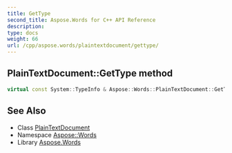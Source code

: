 ```yaml
---
title: GetType
second_title: Aspose.Words for C++ API Reference
description: 
type: docs
weight: 66
url: /cpp/aspose.words/plaintextdocument/gettype/
---
```

## PlainTextDocument::GetType method




```cpp
virtual const System::TypeInfo & Aspose::Words::PlainTextDocument::GetType() const override
```

## See Also

* Class [PlainTextDocument](../)
* Namespace [Aspose::Words](../../)
* Library [Aspose.Words](../../../)
